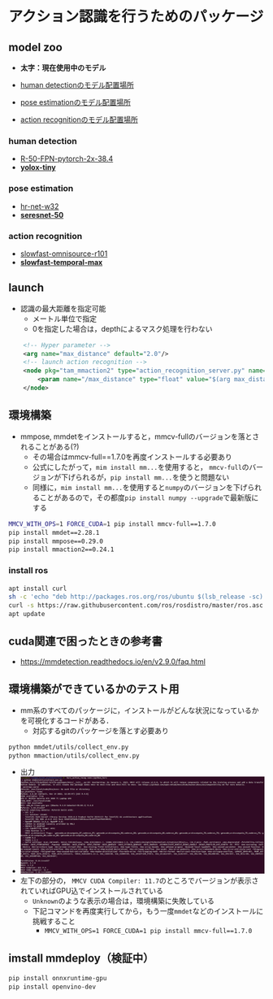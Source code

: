 # アクション認識を行うためのパッケージ

## model zoo

- **太字：現在使用中のモデル**

- [human detectionのモデル配置場所](./io/human_detection/pths/)
- [pose estimationのモデル配置場所](./io/pose_estimation/pths/)
- [action recognitionのモデル配置場所](./io/action_recognition/pths/)

### human detection
- [R-50-FPN-pytorch-2x-38.4](https://download.openmmlab.com/mmdetection/v2.0/faster_rcnn/faster_rcnn_r50_fpn_2x_coco/faster_rcnn_r50_fpn_2x_coco_bbox_mAP-0.384_20200504_210434-a5d8aa15.pth)
- [**yolox-tiny**](https://download.openmmlab.com/mmdetection/v2.0/yolox/yolox_tiny_8x8_300e_coco/yolox_tiny_8x8_300e_coco_20211124_171234-b4047906.pth)

### pose estimation
- [hr-net-w32](https://download.openmmlab.com/mmpose/top_down/hrnet/hrnet_w32_coco_256x192-c78dce93_20200708.pth)
- [**seresnet-50**](https://download.openmmlab.com/mmpose/top_down/seresnet/seresnet50_coco_256x192-25058b66_20200727.pth)

### action recognition
- [slowfast-omnisource-r101](https://download.openmmlab.com/mmaction/detection/ava/slowonly_omnisource_pretrained_r101_8x8x1_20e_ava_rgb/slowonly_omnisource_pretrained_r101_8x8x1_20e_ava_rgb_20201217-16378594.pth)
- [**slowfast-temporal-max**](https://download.openmmlab.com/mmaction/detection/ava/slowfast_temporal_max_focal_alpha3_gamma1_kinetics_pretrained_r50_8x8x1_cosine_10e_ava22_rgb/slowfast_temporal_max_focal_alpha3_gamma1_kinetics_pretrained_r50_8x8x1_cosine_10e_ava22_rgb-345618cd.pth)

## launch

- 認識の最大距離を指定可能
  - メートル単位で指定
  - 0を指定した場合は，depthによるマスク処理を行わない

```xml
    <!-- Hyper parameter -->
    <arg name="max_distance" default="2.0"/>
    <!-- launch action recognition -->
    <node pkg="tam_mmaction2" type="action_recognition_server.py" name="action_recognition_server" output="screen">
        <param name="/max_distance" type="float" value="$(arg max_distance)"/>
    </node>
```

## 環境構築

- mmpose, mmdetをインストールすると，mmcv-fullのバージョンを落とされることがある(?)
  - その場合はmmcv-full==1.7.0を再度インストールする必要あり
  - 公式にしたがって，`mim install mm...`を使用すると， `mmcv-full`のバージョンが下げられるが，`pip install mm...`を使うと問題ない
  - 同様に，`mim install mm...`を使用すると`numpy`のバージョンを下げられることがあるので，その都度`pip install numpy --upgrade`で最新版にする

```bash
MMCV_WITH_OPS=1 FORCE_CUDA=1 pip install mmcv-full==1.7.0
pip install mmdet==2.28.1
pip install mmpose==0.29.0
pip install mmaction2==0.24.1
```

### install ros

```bash
apt install curl
sh -c 'echo "deb http://packages.ros.org/ros/ubuntu $(lsb_release -sc) main" > /etc/apt/sources.list.d/ros-latest.list'
curl -s https://raw.githubusercontent.com/ros/rosdistro/master/ros.asc | apt-key add -
apt update
```

## cuda関連で困ったときの参考書

- <https://mmdetection.readthedocs.io/en/v2.9.0/faq.html>

## 環境構築ができているかのテスト用

- mm系のすべてのパッケージに，インストールがどんな状況になっているかを可視化するコードがある．
  - 対応するgitのパッケージを落とす必要あり

```bash
python mmdet/utils/collect_env.py
python mmaction/utils/collect_env.py
```

- 出力
- ![mmdet_result](./assets/setup/Screenshot%20from%202023-02-27%2004-09-03.png)
- 左下の部分の， `MMCV CUDA Compiler: 11.7`のところでバージョンが表示されていればGPU込でインストールされている
  - `Unknown`のような表示の場合は，環境構築に失敗している
  - 下記コマンドを再度実行してから，もう一度`mmdet`などのインストールに挑戦すること
    - `MMCV_WITH_OPS=1 FORCE_CUDA=1 pip install mmcv-full==1.7.0`

## imstall mmdeploy（検証中）

```bash
pip install onnxruntime-gpu
pip install openvino-dev
```
